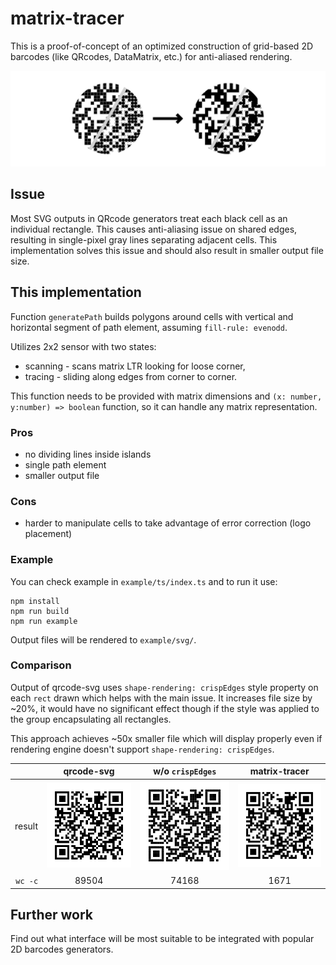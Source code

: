# matrix-tracer

This is a proof-of-concept of an optimized construction of grid-based 2D
barcodes (like QRcodes, DataMatrix, etc.) for anti-aliased rendering.

![](image.png)

## Issue

Most SVG outputs in QRcode generators treat each black cell as an individual
rectangle. This causes anti-aliasing issue on shared edges, resulting in
single-pixel gray lines separating adjacent cells. This implementation solves
this issue and should also result in smaller output file size.

## This implementation

Function `generatePath` builds polygons around cells with vertical and
horizontal segment of path element, assuming `fill-rule: evenodd`.

Utilizes 2x2 sensor with two states:

- scanning - scans matrix LTR looking for loose corner,
- tracing - sliding along edges from corner to corner.

This function needs to be provided with matrix dimensions and
`(x: number, y:number) => boolean` function, so it can handle any matrix
representation.

### Pros

- no dividing lines inside islands
- single path element
- smaller output file

### Cons

- harder to manipulate cells to take advantage of error correction (logo
  placement)

### Example

You can check example in `example/ts/index.ts` and to run it use:

```
npm install
npm run build
npm run example
```

Output files will be rendered to `example/svg/`.

### Comparison

Output of qrcode-svg uses `shape-rendering: crispEdges` style property on each
`rect` drawn which helps with the main issue. It increases file size by ~20%, it
would have no significant effect though if the style was applied to the group
encapsulating all rectangles.

This approach achieves ~50x smaller file which will display properly even if
rendering engine doesn't support `shape-rendering: crispEdges`.

|         |           qrcode-svg            |       w/o `crispEdges`        |           matrix-tracer            |
| ------: | :-----------------------------: | :---------------------------: | :--------------------------------: |
|  result | ![](example/svg/qrcode-svg.svg) | ![](example/svg/no-crisp.svg) | ![](example/svg/matrix-tracer.svg) |
| `wc -c` |              89504              |             74168             |                1671                |

## Further work

Find out what interface will be most suitable to be integrated with popular 2D
barcodes generators.
